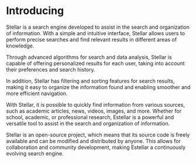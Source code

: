 # Introducing
Stellar is a search engine developed to assist in the search and organization of information. With a simple and intuitive interface, Stellar allows users to perform precise searches and find relevant results in different areas of knowledge.

Through advanced algorithms for search and data analysis, Stellar is capable of offering personalized results for each user, taking into account their preferences and search history.

In addition, Stellar has filtering and sorting features for search results, making it easy to organize the information found and enabling smoother and more efficient navigation.

With Stellar, it is possible to quickly find information from various sources, such as academic articles, news, videos, images, and more. Whether for school, academic, or professional research, Estellar is a powerful and versatile tool to assist in the search and organization of information.

Stellar is an open-source project, which means that its source code is freely available and can be modified and distributed by anyone. This allows for collaboration and community development, making Estellar a continuously evolving search engine.
